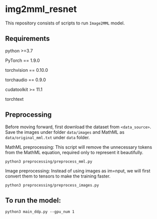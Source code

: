# img2mml_resnet

This repository consists of scripts to run `Image2MML` model. 

## Requirements 
python >=3.7

PyTorch == 1.9.0

torchvision == 0.10.0

torchaudio == 0.9.0

cudatoolkit >= 11.1

torchtext

## Preprocessing
Before moving forward, first download the dataset from `<data_source>`. Save the images under folder `data/images` and MathML as `data/original_mml.txt` under `data` folder.

MathML preprocessing:
This script will remove the unnecessary tokens from the MathML equation, required only to represent it beautifully.
```
python3 preprocessing/preprocess_mml.py
```
Image preprocessing:
Instead of using images as im=nput, we will first convert them to tensors to make the training faster.
```
python3 preprocessing/preprocess_images.py
```

## To run the model:

```
python3 main_ddp.py --gpu_num 1
```
